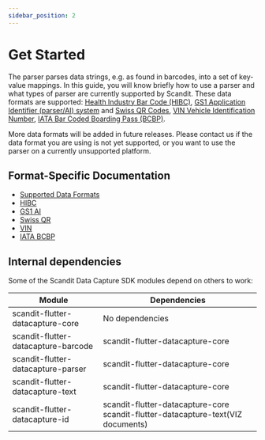 ```yaml
---
sidebar_position: 2
---
```


# Get Started

The parser parses data strings, e.g. as found in barcodes, into a set of key-value mappings. In this guide, you will know briefly how to use a parser and what types of parser are currently supported by Scandit. These data formats are supported: [Health Industry Bar Code (HIBC)](parser/hibc.html), [GS1 Application Identifier (parser/AI) system](parser/gs1ai.html) and [Swiss QR Codes](parser/swissqr.html), [VIN Vehicle Identification
Number](parser/vin.html), [IATA Bar Coded Boarding Pass (BCBP)](parser/iata-bcbp.html).

More data formats will be added in future releases. Please contact us if the data format you are using is not yet supported, or you want to use the parser on a currently unsupported platform.

## Format-Specific Documentation

- [Supported Data Formats](parser/formats.html)
- [HIBC](parser/hibc.html)
- [GS1 AI](parser/gs1ai.html)
- [Swiss QR](parser/swissqr.html)
- [VIN](parser/vin.html)
- [IATA BCBP](parser/iata-bcbp.html)

## Internal dependencies

Some of the Scandit Data Capture SDK modules depend on others to work:

| Module                              | Dependencies                                                                     |
| ----------------------------------- | -------------------------------------------------------------------------------- |
| scandit-flutter-datacapture-core    | No dependencies                                                                  |
| scandit-flutter-datacapture-barcode | scandit-flutter-datacapture-core                                                 |
| scandit-flutter-datacapture-parser  | scandit-flutter-datacapture-core                                                 |
| scandit-flutter-datacapture-text    | scandit-flutter-datacapture-core                                                 |
| scandit-flutter-datacapture-id      | scandit-flutter-datacapture-core scandit-flutter-datacapture-text(VIZ documents) |
